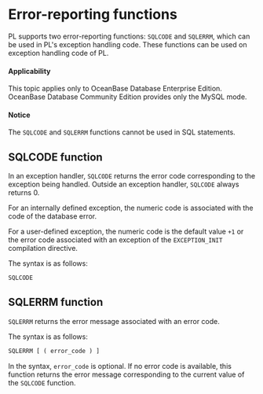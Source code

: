 Error-reporting functions
===========================

PL supports two error-reporting functions: `SQLCODE` and `SQLERRM`, which can be used in PL's exception handling code. These functions can be used on exception handling code of PL.


  <main id="notice" >
    <h4>Applicability</h4>
    <p>This topic applies only to OceanBase Database Enterprise Edition. OceanBase Database Community Edition provides only the MySQL mode.
  </main>

  <main id="notice" type='notice'>
    <h4>Notice</h4>  
    <p>The <code>SQLCODE</code> and <code>SQLERRM</code> functions cannot be used in SQL statements. </p>
  </main>

SQLCODE function
-------------------------------

In an exception handler, `SQLCODE` returns the error code corresponding to the exception being handled. Outside an exception handler, `SQLCODE` always returns 0.

For an internally defined exception, the numeric code is associated with the code of the database error.

For a user-defined exception, the numeric code is the default value `+1` or the error code associated with an exception of the `EXCEPTION_INIT` compilation directive.

The syntax is as follows:

```sql
SQLCODE
```



SQLERRM function
-------------------------------

`SQLERRM` returns the error message associated with an error code.

The syntax is as follows:

```sql
SQLERRM [ ( error_code ) ]
```



In the syntax, `error_code` is optional. If no error code is available, this function returns the error message corresponding to the current value of the `SQLCODE` function.
